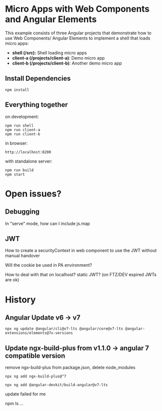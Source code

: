 # Micro Apps with Web Components and Angular Elements

This example consists of three Angular projects that demonstrate how to use Web Components/ Angular Elements to implement a shell that loads micro apps:

- **shell (/src):** Shell loading micro apps
- **client-a (/projects/client-a)**: Demo micro app
- **client-b (/projects/client-b)**: Another demo micro app

## Install Dependencies

```
npm install
```

## Everything together

on development:

```
npm run shell
npm run client-a
npm run client-b
```

in browser:
```
http://localhost:8200
```

with standalone server:
```
npm run build
npm start
```


# Open issues?

## Debugging

In "serve" mode, how can I include js.map

## JWT

How to create a securityContext in web component to use the JWT without manual handover

Will the cookie be used in PA environment?

How to deal with that on localhost? static JWT? (on FTZ/DEV expired JWTs are ok)

# History

## Angular Update v6 -> v7

```
npx ng update @angular/cli@v7-lts @angular/core@v7-lts @angular-extensions/elements@7x-versions
```

## Update ngx-build-plus from v1.1.0 -> angular 7 compatible version

remove ngx-build-plus from package.json, delete node_modules

```
npx ng add ngx-build-plus@^7
```

```
npx ng add @angular-devkit/build-angular@v7-lts
```

update failed for me


npm ls ...

